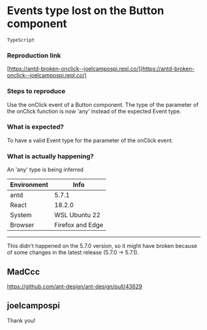 # Events type lost on the Button component

`TypeScript`

### Reproduction link

[https://antd-broken-onclick--joelcampospi.repl.co/](https://antd-broken-onclick--joelcampospi.repl.co/)

### Steps to reproduce

Use the onClick event of a Button component. The type of the parameter of the onClick function is now 'any' instead of the expected Event type.

### What is expected?

To have a valid Event type for the parameter of the onClick event.

### What is actually happening?

An 'any' type is being inferred

| Environment | Info             |
| ----------- | ---------------- |
| antd        | 5.7.1            |
| React       | 18.2.0           |
| System      | WSL Ubuntu 22    |
| Browser     | Firefox and Edge |

---

This didn't happened on the 5.7.0 version, so it might have broken because of some changes in the latest release (5.7.0 -> 5.7.1).

<!-- generated by ant-design-issue-helper. DO NOT REMOVE -->

## MadCcc

https://github.com/ant-design/ant-design/pull/43629

## joelcampospi

Thank you!
